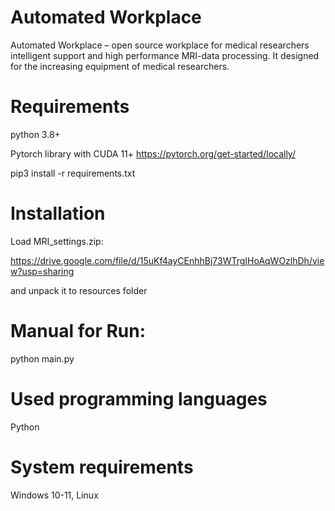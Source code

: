 # Automated Workplace
Automated Workplace – open source workplace for medical researchers intelligent support and high performance MRI-data processing. It designed for the increasing equipment of medical researchers.

# Requirements
python 3.8+

Pytorch library with CUDA 11+ https://pytorch.org/get-started/locally/

pip3 install -r requirements.txt

# Installation
Load MRI_settings.zip:

https://drive.google.com/file/d/15uKf4ayCEnhhBj73WTrgIHoAqWOzlhDh/view?usp=sharing

and unpack it to resources folder

# Manual for Run: 
python main.py

# Used programming languages
Python

# System requirements
Windows 10-11, Linux
